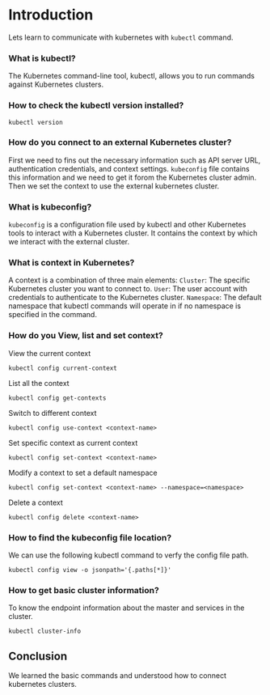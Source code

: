 # Introduction 
Lets learn to communicate with kubernetes with `kubectl` command.

### What is kubectl?
The Kubernetes command-line tool, kubectl, allows you to run commands against Kubernetes clusters.

### How to check the kubectl version installed?
```
kubectl version
```

### How do you connect to an external Kubernetes cluster?
First we need to fins out the necessary information such as API server URL, authentication credentials, and context settings. `kubeconfig` file contains this information and we need to get it forom the Kubernetes cluster admin. Then we set the context to use the external kubernetes cluster. 

### What is kubeconfig?
`kubeconfig` is a configuration file used by kubectl and other Kubernetes tools to interact with a Kubernetes cluster. It contains the context by which we interact with the external cluster.

### What is context in Kubernetes?
A context is a combination of three main elements:
`Cluster`: The specific Kubernetes cluster you want to connect to.
`User`: The user account with credentials to authenticate to the Kubernetes cluster.
`Namespace`: The default namespace that kubectl commands will operate in if no namespace is specified in the command.

### How do you View, list and set context?
View the current context
```
kubectl config current-context
```
List all the context
```
kubectl config get-contexts
```
Switch to different context
```
kubectl config use-context <context-name>
```
Set specific context as current context
```
kubectl config set-context <context-name>
```
Modify a context to set a default namespace
```
kubectl config set-context <context-name> --namespace=<namespace>
```
Delete a context
```
kubectl config delete <context-name>
```

### How to find the kubeconfig file location?
We can use the following kubectl command to verfy the config file path.
```
kubectl config view -o jsonpath='{.paths[*]}'
``` 

### How to get basic cluster information?
To know the endpoint information about the master and services in the cluster.
```
kubectl cluster-info
```

## Conclusion
We learned the basic commands and understood how to connect kubernetes clusters.

